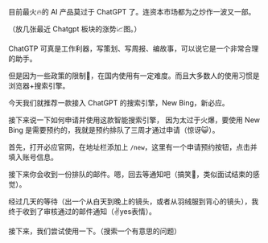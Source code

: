 目前最火🔥的 AI 产品莫过于 ChatGPT 了。连资本市场都为之炒作一波又一部。

（放几张最近 Chatgpt 板块的涨势📈图。）

ChatGTP 可真是工作利器，写策划、写周报、编故事，可以说它是一个非常合理的助手。

但是因为一些政策的限制🚫，在国内使用有一定难度。而且大多数人的使用习惯是浏览器+搜索引擎。

今天我们就推荐一款接入 ChatGPT 的搜索引擎，New Bing，新必应。



接下来说一下如何申请并使用这款智能搜索引擎，
因为太过于火爆，要使用 New Bing 是需要预约的，我就是预约排队了三周才通过申请（惊讶😺）。

首先，打开必应官网，在地址栏添加上 `/new`，这里有一个申请预约按钮，点击并填入账号信息。

接下来你会收到一份排队的邮件。嗯，回去等通知吧（搞笑🥸，类似面试结束的感觉）。

经过几天的等待（出一个从白天到晚上的镜头，或者从羽绒服到背心的镜头），我终于收到了审核通过的邮件通知（✌️yes表情）。

接下来，我们尝试使用一下。（搜索一个有意思的问题）
